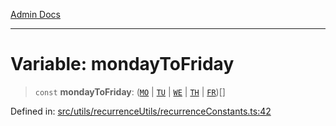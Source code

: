 [Admin Docs](/)

***

# Variable: mondayToFriday

> `const` **mondayToFriday**: ([`MO`](utils\recurrenceUtils\recurrenceTypes\README\enumerations\WeekDays.md#mo) \| [`TU`](utils\recurrenceUtils\recurrenceTypes\README\enumerations\WeekDays.md#tu) \| [`WE`](utils\recurrenceUtils\recurrenceTypes\README\enumerations\WeekDays.md#we) \| [`TH`](utils\recurrenceUtils\recurrenceTypes\README\enumerations\WeekDays.md#th) \| [`FR`](utils\recurrenceUtils\recurrenceTypes\README\enumerations\WeekDays.md#fr))[]

Defined in: [src/utils/recurrenceUtils/recurrenceConstants.ts:42](https://github.com/PalisadoesFoundation/talawa-admin/blob/main/src/utils/recurrenceUtils/recurrenceConstants.ts#L42)
